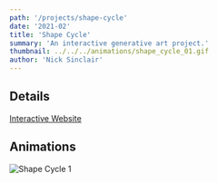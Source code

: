 ```yaml
---
path: '/projects/shape-cycle'
date: '2021-02'
title: 'Shape Cycle'
summary: 'An interactive generative art project.'
thumbnail: ../../../animations/shape_cycle_01.gif
author: 'Nick Sinclair'
---
```


## Details

[Interactive Website](https://nicksinclair.github.io/shape-cycle)

## Animations

![Shape Cycle 1](../../../animations/shape_cycle_01.gif)
